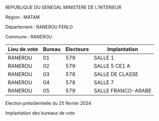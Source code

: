 REPUBLIQUE DU SENEGAL MINISTERE DE L'INTERIEUR

Région : MATAM

Département : RANEROU FERLO

Commune : RANEROU

| Lieu de vote | Bureau | Electeurs | Implantation |
| - | - | - | - |
| RANEROU | 01 | 579 | SALLE 1 |
| RANEROU | 02 | 579 | SALLE 5 CE1 A |
| RANEROU | 03 | 578 | SALLE DE CLASSE |
| RANEROU | 04 | 578 | SALLE 7 |
| RANEROU | 05 | 579 | SALLE FRANCO-ARABE |

<!-- PageNumber="4/5" -->

Election présidentielle du 25 février 2024

Implantation des bureaux de vote
